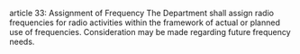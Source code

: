 article 33: Assignment of Frequency
The Department shall assign radio frequencies for radio activities within the framework of actual or planned use of frequencies. Consideration may be made regarding future frequency needs.
<ul>
</ul>